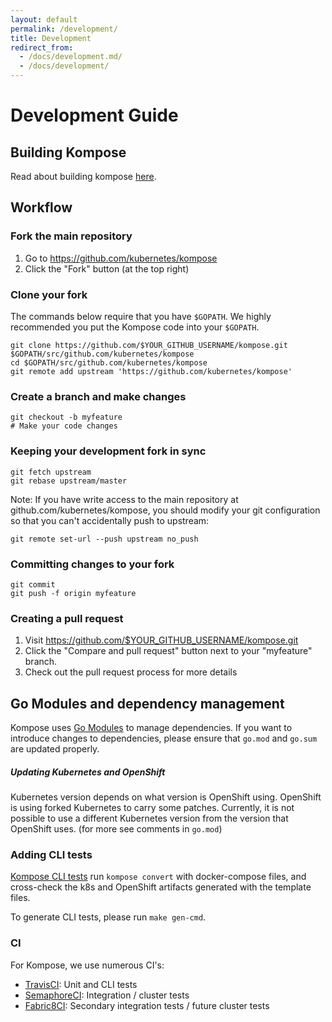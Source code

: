 ```yaml
---
layout: default
permalink: /development/
title: Development
redirect_from: 
  - /docs/development.md/
  - /docs/development/
---
```


# Development Guide

## Building Kompose

Read about building kompose [here](https://github.com/kubernetes/kompose#building).

## Workflow

### Fork the main repository

1. Go to https://github.com/kubernetes/kompose
2. Click the "Fork" button (at the top right)

### Clone your fork

The commands below require that you have `$GOPATH`. We highly recommended you put the Kompose code into your `$GOPATH`.

```console
git clone https://github.com/$YOUR_GITHUB_USERNAME/kompose.git $GOPATH/src/github.com/kubernetes/kompose
cd $GOPATH/src/github.com/kubernetes/kompose
git remote add upstream 'https://github.com/kubernetes/kompose'
```

### Create a branch and make changes

```console
git checkout -b myfeature
# Make your code changes
```

### Keeping your development fork in sync

```console
git fetch upstream
git rebase upstream/master
```

Note: If you have write access to the main repository at github.com/kubernetes/kompose, you should modify your git configuration so that you can't accidentally push to upstream:

```console
git remote set-url --push upstream no_push
```

### Committing changes to your fork

```console
git commit
git push -f origin myfeature
```

### Creating a pull request

1. Visit https://github.com/$YOUR_GITHUB_USERNAME/kompose.git
2. Click the "Compare and pull request" button next to your "myfeature" branch.
3. Check out the pull request process for more details

## Go Modules and dependency management

Kompose uses [Go Modules](https://github.com/golang/go/wiki/Modules) to manage dependencies.
If you want to introduce changes to dependencies, please ensure that `go.mod` and `go.sum` are updated properly.

##### Updating Kubernetes and OpenShift

Kubernetes version depends on what version is OpenShift using.
OpenShift is using forked Kubernetes to carry some patches.
Currently, it is not possible to use a different Kubernetes version from the version that OpenShift uses.
(for more see comments in `go.mod`)

### Adding CLI tests

[Kompose CLI tests](https://github.com/kubernetes/kompose/tree/master/script/test/cmd) run `kompose convert` with docker-compose files, and cross-check the k8s and OpenShift artifacts generated with the template files.

To generate CLI tests, please run `make gen-cmd`.

### CI

For Kompose, we use numerous CI's:

- [TravisCI](https://travis-ci.org/kubernetes/kompose): Unit and CLI tests
- [SemaphoreCI](https://semaphoreci.com/cdrage/kompose-2): Integration / cluster tests
- [Fabric8CI](http://jenkins.cd.k8s.fabric8.io/): Secondary integration tests / future cluster tests
